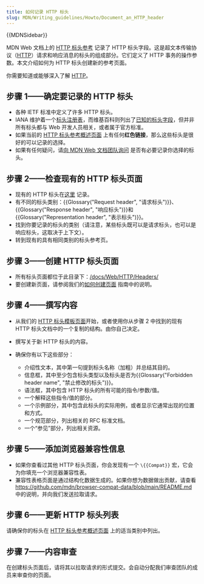 ```yaml
---
title: 如何记录 HTTP 标头
slug: MDN/Writing_guidelines/Howto/Document_an_HTTP_header
---
```


{{MDNSidebar}}

MDN Web 文档上的 [HTTP 标头参考](/zh-CN/docs/Web/HTTP/Headers) 记录了 HTTP 标头字段。这是超文本传输协议（[HTTP](/zh-CN/docs/Web/HTTP)）请求和响应消息的标头的组成部分。它们定义了 HTTP 事务的操作参数。本文介绍如何为 HTTP 标头创建新的参考页面。

你需要知道或能够深入了解 [HTTP](/zh-CN/docs/Web/HTTP)。

## 步骤 1——确定要记录的 HTTP 标头

- 各种 IETF 标准中定义了许多 HTTP 标头。
- IANA 维护着一个[标头注册表](https://www.iana.org/assignments/message-headers/message-headers.xhtml)，而维基百科则列出了[已知的标头字段](https://zh.wikipedia.org/wiki/HTTP头字段)，但并非所有标头都与 Web 开发人员相关，或者属于官方标准。
- 如果当前的 [HTTP 标头参考概述页面](/zh-CN/docs/Web/HTTP/Headers) 上有任何**红色链接**，那么这些标头是很好的可以记录的选择。
- 如果有任何疑问，请[向 MDN Web 文档团队询问](/zh-CN/docs/MDN/Community/Communication_channels) 是否有必要记录你选择的标头。

## 步骤 2——检查现有的 HTTP 标头页面

- 现有的 HTTP 标头在[这里](/zh-CN/docs/Web/HTTP/Headers) 记录。
- 有不同的标头类别：{{Glossary("Request header", "请求标头")}}、{{Glossary("Response header", "响应标头")}}和{{Glossary("Representation header", "表示标头")}}。
- 找到你要记录的标头的类别（请注意，某些标头既可以是请求标头，也可以是响应标头，这取决于上下文）。
- 转到现有的具有相同类别的标头参考页。

## 步骤 3——创建 HTTP 标头页面

- 所有标头页面都位于此目录下：[/docs/Web/HTTP/Headers/](/zh-CN/docs/Web/HTTP/Headers)
- 要创建新页面，请参阅我们的[如何创建页面](/zh-CN/docs/MDN/Writing_guidelines/Howto/Creating_moving_deleting) 指南中的说明。

## 步骤 4——撰写内容

- 从我们的 [HTTP 标头模板页面](/zh-CN/docs/MDN/Writing_guidelines/Page_structures/Page_types#http_标头参考页)开始，或者使用你从步骤 2 中找到的现有 HTTP 标头文档中的一个复制的结构。由你自己决定。
- 撰写关于新 HTTP 标头的内容。
- 确保你有以下这些部分：

  - 介绍性文本，其中第一句提到标头名称（加粗）并总结其目的。
  - 信息框，其中至少包含标头类型以及标头是否为{{Glossary("Forbidden header name", "禁止修改的标头")}}。
  - 语法框，其中包含 HTTP 标头的所有可能的指令/参数/值。
  - 一个解释这些指令/值的部分。
  - 一个示例部分，其中包含此标头的实际用例，或者显示它通常出现的位置和方式。
  - 一个规范部分，列出相关的 RFC 标准文档。
  - 一个“参见”部分，列出相关资源。

## 步骤 5——添加浏览器兼容性信息

- 如果你查看过其他 HTTP 标头页面，你会发现有一个 `\{{Compat}}` 宏，它会为你填充一个浏览器兼容性表。
- 兼容性表格页面是通过结构化数据生成的。如果你想为数据做出贡献，请查看 <https://github.com/mdn/browser-compat-data/blob/main/README.md> 中的说明，并向我们发送拉取请求。

## 步骤 6——更新 HTTP 标头列表

请确保你的标头在 [HTTP 标头参考概述页面](/zh-CN/docs/Web/HTTP/Headers) 上的适当类别中列出。

## 步骤 7——内容审查

在创建标头页面后，请将其以拉取请求的形式提交。会自动分配我们审查团队的成员来审查你的页面。

